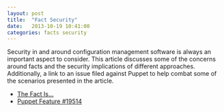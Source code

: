 ```yaml
---
layout: post
title:  "Fact Security"
date:   2013-10-19 10:41:00
categories: facts security
---
```


Security in and around configuration management software is always an important aspect to consider. This article discusses some of the concerns around facts and the security implications of different approaches. Additionally, a link to an issue filed against Puppet to help combat some of the scenarios presented in the article.

* [The Fact Is...](http://puppetlabs.com/blog/the-fact-is)
* [Puppet Feature #19514](http://projects.puppetlabs.com/issues/19514)
